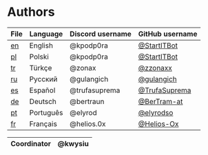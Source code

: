 # Authors

| File      | Language  | Discord username | GitHub username                                  |
|-----------|-----------|------------------|--------------------------------------------------|
| [en](/en) | English   | @kpodp0ra        | [@StartITBot](https://github.com/StartITBot)     |
| [pl](/pl) | Polski    | @kpodp0ra        | [@StartITBot](https://github.com/StartITBot)     |
| [tr](/tr) | Türkçe    | @zonax           | [@zzonaxx](https://github.com/zzonaxx)           |
| [ru](/ru) | Русский   | @gulangich       | [@gulangich](https://github.com/gulangich)       |
| [es](/es) | Español   | @trufasuprema    | [@TrufaSuprema](https://github.com/TrufaSuprema) |
| [de](/de) | Deutsch   | @bertraun        | [@BerTram-at](https://github.com/BerTram-at)     |
| [pt](/pt) | Português | @elyrod          | [@elyrodso](https://github.com/elyrodso)         |
| [fr](/fr) | Français  | @helios.0x       | [@Helios-Ox](https://github.com/Helios-Ox)       |



| Coordinator | @kwysiu |
|-------------|---------|

